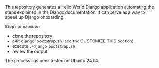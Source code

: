 This repository generates a Hello World Django application automating the steps explained in the Django documentation. It can serve as a way to speed up Django onboarding.

Steps to execute:

* clone the repository
* edit django-bootstrap.sh (see the CUSTOMIZE THIS section)
* execute `./django-bootstrap.sh`
* review the output

The process has been tested on Ubuntu 24.04.
